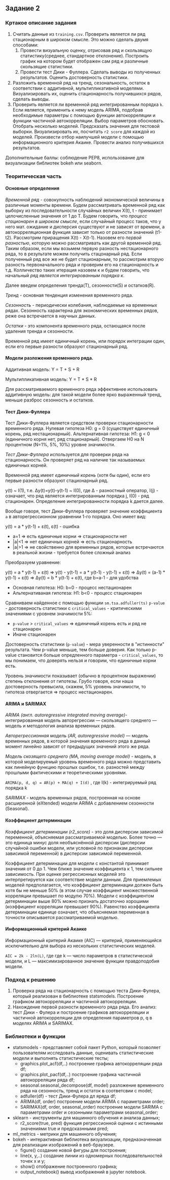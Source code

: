 ## Задание 2

### Кртакое описание задания

 1. Считать данные из `training.csv`. Проверить является ли ряд стационарным в широком смысле. Это можно сделать двумя способами: 
    1. Провести визуальную оценку, отрисовав ряд и скользящую статистику(среднее, стандартное отклонение). Построить график на котором будет отображен сам ряд и различные скользящие статистики.
    2. Провести тест Дики - Фуллера.
    Сделать выводы из полученных результатов. Оценить достоверность статистики. 
  3. Разложить временной ряд на тренд, сезональность, остаток в соответствии с аддитивной, мультипликативной моделями. Визуализировать их, оценить стационарность получившихся рядов, сделать выводы. 
  4. Проверить является ли временной ряд интегрированным порядка `k`. Если является, применить к нему модель ARIMA, подобрав необходимые параметры с помощью функции автокорреляции и функции частичной автокорреляции. Выбор параметров обосновать. Отобрать несколько моделей. Предсказать значения для тестовой выборки. Визуализировать их, посчитать `r2 score` для каждой из моделей. Произвести отбор наилучшей модели с помощью информационного критерия Акаике. Провести анализ получившихся результатов. 
  
Дополнительные баллы: соблюдение PEP8, использование для визуализации библиотек bokeh или seaborn.

### Теоритическая часть

  #### Основные определения
  *Временной ряд* - совокупность наблюдений экономической величины в различные моменты времени. Будем рассматривать временной ряд как выборку из последовательности случайных величин Х(t), t - принимает целочисленные значения от 1 до Т.
  Будем говорить, что *процесс стационарен в широком смысле*, если случайный процесс таков, что у него мат. ожидание и дисперсия существуют и не зависят от времени, а автокорреляционная функция зависит только от разности значений (t1-t2). 
  Рассмотрим приращения X(t) - X(t-1). Назовем его *первой разностью*, которую можно рассматривать как другой временной ряд. Таким образом, если мы возьмем первую разность нестационарного ряда, то в результате можем получить стацонарный ряд. Если полученный ряд все же не будет стационарным, то рассмотрим вторую разность первоначального ряда и проверим его на стационарность и т.д. Колличество таких итерация назовем к и будем говорить, что начальный *ряд является интегрированным порядка к*.
  
  Далее введем определения тренда(T), сезонности(S) и остатков(R).
  
  *Тренд* - основная тенденция изменения временного ряда.
  
  *Сезонность* - периодически колебания, наблюдаемые на временных рядах. Сезонность характерна для экономических временных рядов, реже она встречается в научных данных.
  
  *Остатки* - это компонента временного ряда, остающаяся после удаления тренда и сезонности.
  
  Временной ряд имеет единичный корень, или порядок интеграции один, если его первые разности образуют стационарный ряд.
  
  #### Модели разложения временного ряда.
 
  Аддитивная модель: Y = T + S + R
  
  Мультипликативная модель: Y = T * S * R
  
  Для рассматриваемого временного ряда эффективнее использовать аддитивную модель: для такой модели более ярко выраженный тренд, меньше разброс сезонность и остатков.
  
  #### Тест Дики-Фуллера
  Тест Дики-Фуллера является средством проверки стационарности временного ряда.
  Нулевая гипотеза H0: g = 0 (существует единичный корень, ряд нестационарный).
  Альтернативная гипотеза: H1: g < 0 (единичного корня нет, ряд стационарный).
  Отвергаем H0 на N процентном (N=1%, 5%, 10%) уровне значимости.
  
  *Тест Дики-Фуллера* используется для проверки ряда на стационарность. Он проверяет ряд на наличие так называемых единичных корней.
  
  Временной ряд имеет *единичный корень* (хотя бы один), если его первые разности образуют стационарный ряд.

  y(t) ~ I(1), т.е. Δy(t)=y(t)-y(t-1) ~ I(0), где Δ - разностный оператор, I(j) - означает, что ряд является интегрированным порядка j, I(0) - ряд стационарен. Определение интегрированности порядка k дается далее.

  Вообще говоря, тест Дики-Фуллера проверяет значение коэффициента `a` в авторегрессионном уравнении 1-го порядка. Оно имеет вид:

  y(t) = a * y(t-1) + ε(t), ε(t) - ошибка
* a=1   => есть единичные корни => стационарности нет
* |a|<1 => нет единичных корней => есть стационарность
* |a|>1 => не свойственно для временных рядов, которые встречаются в реальной жизни - требуется более сложный анализ

Преобразуем уравнение:

y(t) = a * y(t-1) + ε(t) => y(t) - y(t-1) = a * y(t-1) - y(t-1) + ε(t) => Δy(t) = (a-1) * y(t-1) + ε(t) => Δy(t) = b * y(t-1) + ε(t), где b=a-1 - для удобства

* Основная гипотеза: H0: b=0 - процесс нестационарен
* Альтернативаная гипотеза: H1: b<0 - процесс стационарен

Cравниваем найденное с помощью функции `sm.tsa.adfuller(ts)` `p-value` - достоверность статистики с `critical_values` - критическими значениями с уровнем значимости 5%:
* `p-value` > `critical_values` => единичный корень есть и ряд не стационарен
* Иначе стационарен

Достоверность статистики (`p-value`) - мера уверенности в "истинности" результата. Чем p-value меньше, тем больше доверия. Как только p-value становится больше опредленного параметра - `critical_values`, то мы понимаем, что доверять нельзя и говорим, что единичные корни есть.

Уровень значимости показывает (обычно в процентном выражении) степень отклонения от гипотезы. Грубо говоря, если наша достоверность превысила, скажем, 5% уровень значимости, то гипотеза отвергается => процесс нестационарен.
  
  #### ARIMA и SARIMAX
  
  *ARIMA (англ. autoregressive integrated moving average)*- интегрированная модель авторегрессии — скользящего среднего — модель и методология анализа временных рядов. 
  
  *Авторегрессионная модель (AR, autoregressive model)* — модель временных рядов, в которой значения временного ряда в данный момент линейно зависят от предыдущих значений этого же ряда.
  
  *Модель скозящего среднего (MA, moving average model)* - модель, в которой моделируемый уровень временного ряда можно представить как линейную функцию прошлых ошибок, т.е. разностей между прошлыми фактическими и теоретическими уровнями.
  
  `ARIMA(p, d, q) = AR(p) + MA(q) + I(d)` , где I(k) - интегрируемый ряд порядка k
  
  *SARIMAX* - модель временных рядов, построенная на основе расширенной (eXtended) модели ARIMA с добавлением сезонности (Seasonal).
  
  #### Коэффициент детерминации
  
  *Коэффициент детерминации (r2_score)* - это доля дисперсии зависимой переменной, объясняемая рассматриваемой моделью. Более точно — это единица минус доля необъяснённой дисперсии (дисперсии случайной ошибки модели, или условной по признакам дисперсии зависимой переменной) в дисперсии зависимой переменной. 
  
  Коэффициент детерминации для модели с константой принимает значения от 0 до 1. Чем ближе значение коэффициента к 1, тем сильнее зависимость. При оценке регрессионных моделей это интерпретируется как соответствие модели данным. Для приемлемых моделей предполагается, что коэффициент детерминации должен быть хотя бы не меньше 50% (в этом случае коэффициент множественной корреляции превышает по модулю 70%). Модели с коэффициентом детерминации выше 80% можно признать достаточно хорошими (коэффициент корреляции превышает 90%). Равенство коэффициента детерминации единице означает, что объясняемая переменная в точности описывается рассматриваемой моделью.
  
  #### Информационный критерий Акаике
  
  Информационный критерий Акаике (AIC) — критерий, применяющийся исключительно для выбора из нескольких статистических моделей. 
  
  `AIC = 2k - 2ln(L)`, где где k — число параметров в статистической модели, и L — максимизированное значение функции правдоподобия модели.
  
### Подход к решению

 1. Проверка ряда на стационарность с помощью теста Дики-Фулера, который реализован в библиотеке statsmodels. Построение графиком автокорреляции и частичной автокорреляции.
 2. Нахождение первой разности временного ряда ряда. Его анализ: тест Дики - Фулера и построение графиков автокорреляции и частичной автокорреляции для определения параметров p, q в моделях ARIMA и SARIMAX.
 
 ### Библиотеки и функции
 
 * statsmodels - представляет собой пакет Python, который позволяет пользователям исследовать данные, оценивать статистические модели и выполнять статистические тесты;
   * graphics.plot_acf(df,..) построение графика автокорреляции ряда df;
   * graphics.plot_pacf(df,..) построение графика частичной автокорреляции ряда df;
   * seasonal.seasonal_decompose(df, model) разложение временного ряда на сезонность, тренд и остаток в соответсвии с model;
   * adfuller(df) - тест Дики-Фулера дл яряда df;
   * ARIMA(df, order) построение модели ARIMA с параметрами order;
   * SARIMAX(df, order, seasonal_order) построение модели SARIMA с параметрами order и сезонными параметрами seasonal_order;
 * sklearn - инструменты для машинного обучения и анализа данных;
   * r2_score(true, pred) функция регрессионной оценки с истинными значениями true и предсказнными pred;
 * ml_metrics - метрики для машинного обучения;
 * bokeh - интерактивная библиотека визуализации, предназначенная для реализации изображений в веб-браузере.
   * figure() создание новой фигуры для построения;
   * line(x, y,..) создание линии из одномерных последовательностей точек x и y;
   * show() отображение построенного графика;
   * output_notebook() вывод изображений в jupyter notebook.
 
 
 
 
 
